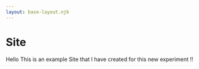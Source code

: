 ```yaml
---
layout: base-layout.njk
---
```

# Site

Hello This is an example Site that I have created for this new experiment !!
